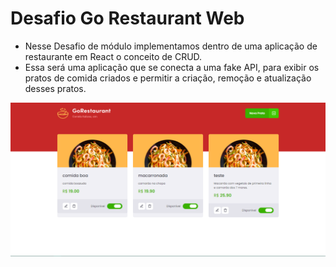 # Desafio Go Restaurant Web
- Nesse Desafio de módulo implementamos dentro de uma aplicação de restaurante em React o conceito de CRUD.
- Essa será uma aplicação que se conecta a uma fake API, para exibir os pratos de comida criados e permitir a criação, remoção e atualização desses pratos.

![](dashboard.png)
